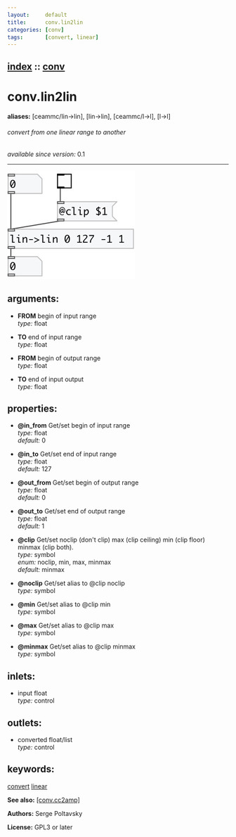 ```yaml
---
layout:     default
title:      conv.lin2lin
categories: [conv]
tags:       [convert, linear]
---
```

[index](index.html) :: [conv](category_conv.html)
---

# conv.lin2lin
**aliases:** [ceammc/lin-&gt;lin], [lin-&gt;lin], [ceammc/l-&gt;l], [l-&gt;l]


###### convert from one linear range to another

*available since version:* 0.1

---




[![example](../examples/img/conv.lin2lin.jpg)](../examples/pd/conv.lin2lin.pd)



## arguments:

* **FROM**
begin of input range<br>
_type:_ float<br>

* **TO**
end of input range<br>
_type:_ float<br>

* **FROM**
begin of output range<br>
_type:_ float<br>

* **TO**
end of input output<br>
_type:_ float<br>





## properties:

* **@in_from** 
Get/set begin of input range<br>
_type:_ float<br>
_default:_ 0<br>

* **@in_to** 
Get/set end of input range<br>
_type:_ float<br>
_default:_ 127<br>

* **@out_from** 
Get/set begin of output range<br>
_type:_ float<br>
_default:_ 0<br>

* **@out_to** 
Get/set end of output range<br>
_type:_ float<br>
_default:_ 1<br>

* **@clip** 
Get/set noclip (don&#39;t clip) max (clip ceiling) min (clip floor) minmax (clip both).<br>
_type:_ symbol<br>
_enum:_ noclip, min, max, minmax<br>
_default:_ minmax<br>

* **@noclip** 
Get/set alias to @clip noclip<br>
_type:_ symbol<br>

* **@min** 
Get/set alias to @clip min<br>
_type:_ symbol<br>

* **@max** 
Get/set alias to @clip max<br>
_type:_ symbol<br>

* **@minmax** 
Get/set alias to @clip minmax<br>
_type:_ symbol<br>



## inlets:

* input float<br>
_type:_ control



## outlets:

* converted float/list<br>
_type:_ control



## keywords:

[convert](keywords/convert.html)
[linear](keywords/linear.html)



**See also:**
[\[conv.cc2amp\]](conv.cc2amp.html)




**Authors:** Serge Poltavsky




**License:** GPL3 or later





